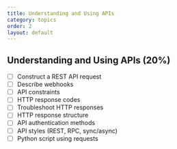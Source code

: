 ```yaml
---
title: Understanding and Using APIs
category: topics
order: 2
layout: default
---
```


## Understanding and Using APIs (20%)

- [ ] Construct a REST API request  
- [ ] Describe webhooks  
- [ ] API constraints  
- [ ] HTTP response codes  
- [ ] Troubleshoot HTTP responses  
- [ ] HTTP response structure  
- [ ] API authentication methods  
- [ ] API styles (REST, RPC, sync/async)  
- [ ] Python script using requests  
